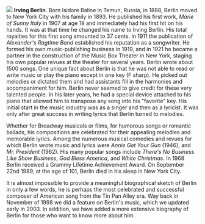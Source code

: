

![](/images/irvingberlin-late.jpg)
**Irving Berlin**. Born Isidore Baline in Temun, Russia, in 1888, Berlin moved to New York City with his family in 1893. He published his first work, *Marie of Sunny Italy* in 1907 at age 19 and immediately had his first hit on his hands. It was at that time he changed his name to Irving Berlin. His total royalties for this first song amounted to 37 cents. In 1911 the publication of *Alexander's Ragtime Band* established his reputation as a songwriter. He formed his own music-publishing business in 1919, and in 1921 he became a partner in the construction of the Music Box Theater in New York, staging his own popular revues at the theater for several years. Berlin wrote about 1500 songs. One unique fact about Berlin is that he was not able to read or write music or play the piano except in one key (F sharp). He picked out melodies or dictated them and had assistants fill in the harmonies and accompaniment for him. Berlin never seemed to give credit for these very talented people. In his later years, he had a special device attached to his piano that allowed him to transpose any song into his "favorite" key. His initial start in the music industry was as a singer and then as a lyricist. It was only after great success in writing lyrics that Berlin turned to melodies.

Whether for Broadway musicals or films, for humorous songs or romantic ballads, his compositions are celebrated for their appealing melodies and memorable lyrics. Among the numerous musical comedies and revues for which Berlin wrote music and lyrics were *Annie Get Your Gun* (1946), and *Mr. President* (1962). His many popular songs include *There's No Business Like Show Business*, *God Bless America*, and *White Christmas*. In 1968 Berlin received a Grammy Lifetime Achievement Award. On September 22nd 1989, at the age of 101, Berlin died in his sleep in New York City.

It is almost impossible to provide a meaningful biographical sketch of Berlin in only a few words, he is perhaps the most celebrated and successful composer of American song from the Tin Pan Alley era. Way back in November of 1998 we did a feature on Berlin's music, which we updated early in 2003. In addition, we have added a more extensive biography of Berlin for those who want to know more about him.

